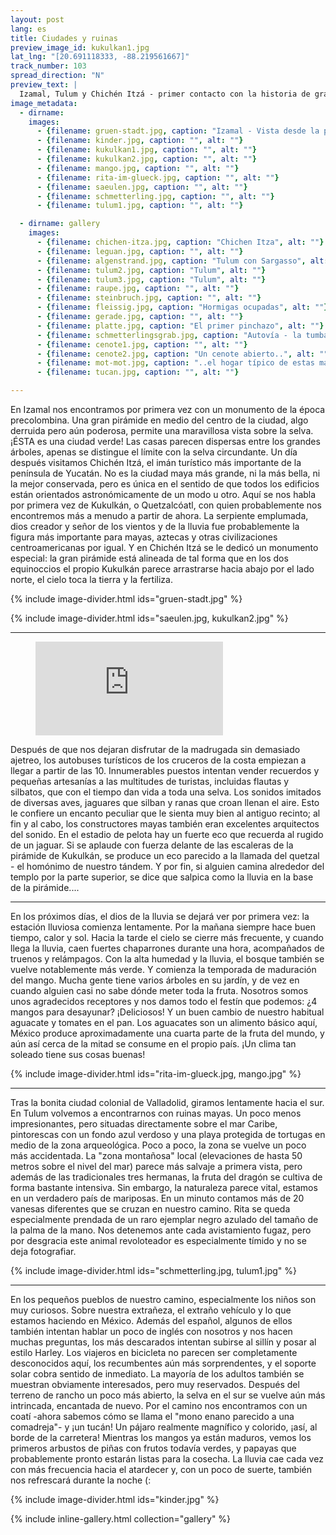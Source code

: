 ```yaml
---
layout: post
lang: es
title: Ciudades y ruinas
preview_image_id: kukulkan1.jpg
lat_lng: "[20.691118333, -88.219561667]"
track_number: 103
spread_direction: "N"
preview_text: |
  Izamal, Tulum y Chichén Itzá - primer contacto con la historia de grandes pueblos, y la temporada de lluvias comienza.
image_metadata:
  - dirname:
    images:
      - {filename: gruen-stadt.jpg, caption: "Izamal - Vista desde la pirámide", alt: ""}
      - {filename: kinder.jpg, caption: "", alt: ""}
      - {filename: kukulkan1.jpg, caption: "", alt: ""}
      - {filename: kukulkan2.jpg, caption: "", alt: ""}
      - {filename: mango.jpg, caption: "", alt: ""}
      - {filename: rita-im-glueck.jpg, caption: "", alt: ""}
      - {filename: saeulen.jpg, caption: "", alt: ""}
      - {filename: schmetterling.jpg, caption: "", alt: ""}
      - {filename: tulum1.jpg, caption: "", alt: ""}

  - dirname: gallery
    images:
      - {filename: chichen-itza.jpg, caption: "Chichen Itza", alt: ""}
      - {filename: leguan.jpg, caption: "", alt: ""}
      - {filename: algenstrand.jpg, caption: "Tulum con Sargasso", alt: ""}
      - {filename: tulum2.jpg, caption: "Tulum", alt: ""}
      - {filename: tulum3.jpg, caption: "Tulum", alt: ""}
      - {filename: raupe.jpg, caption: "", alt: ""}
      - {filename: steinbruch.jpg, caption: "", alt: ""}
      - {filename: fleissig.jpg, caption: "Hormigas ocupadas", alt: ""}
      - {filename: gerade.jpg, caption: "", alt: ""}
      - {filename: platte.jpg, caption: "El primer pinchazo", alt: ""}
      - {filename: schmetterlingsgrab.jpg, caption: "Autovía - la tumba de la mariposa", alt: ""}
      - {filename: cenote1.jpg, caption: "", alt: ""}
      - {filename: cenote2.jpg, caption: "Un cenote abierto..", alt: ""}
      - {filename: mot-mot.jpg, caption: "..el hogar típico de estas magníficas aves", alt: ""}
      - {filename: tucan.jpg, caption: "", alt: ""}

---
```


 En Izamal nos encontramos por primera vez con un monumento de la época precolombina. Una gran pirámide en medio del centro de la ciudad, algo derruida pero aún poderosa, permite una maravillosa vista sobre la selva. ¡ÉSTA es una ciudad verde! Las casas parecen dispersas entre los grandes árboles, apenas se distingue el límite con la selva circundante. Un día después visitamos Chichén Itzá, el imán turístico más importante de la península de Yucatán. No es la ciudad maya más grande, ni la más bella, ni la mejor conservada, pero es única en el sentido de que todos los edificios están orientados astronómicamente de un modo u otro. Aquí se nos habla por primera vez de Kukulkán, o Quetzalcóatl, con quien probablemente nos encontremos más a menudo a partir de ahora. La serpiente emplumada, dios creador y señor de los vientos y de la lluvia fue probablemente la figura más importante para mayas, aztecas y otras civilizaciones centroamericanas por igual. Y en Chichén Itzá se le dedicó un monumento especial: la gran pirámide está alineada de tal forma que en los dos equinoccios el propio Kukulkán parece arrastrarse hacia abajo por el lado norte, el cielo toca la tierra y la fertiliza.

{% include image-divider.html ids="gruen-stadt.jpg" %}

{% include image-divider.html ids="saeulen.jpg, kukulkan2.jpg" %}

----

<figure class="float-inline-start">
  <iframe class="youtube-halfwidth" src="https://www.youtube-nocookie.com/embed/lHxjwHVPFJs?si=NNgvfquaxiAGkRcx" title="Quetzal cantando" frameborder="0" allow="web-share" allowfullscreen ></iframe>
</figure>

Después de que nos dejaran disfrutar de la madrugada sin demasiado ajetreo, los autobuses turísticos de los cruceros de la costa empiezan a llegar a partir de las 10. Innumerables puestos intentan vender recuerdos y pequeñas artesanías a las multitudes de turistas, incluidas flautas y silbatos, que con el tiempo dan vida a toda una selva. Los sonidos imitados de diversas aves, jaguares que silban y ranas que croan llenan el aire. Esto le confiere un encanto peculiar que le sienta muy bien al antiguo recinto; al fin y al cabo, los constructores mayas también eran excelentes arquitectos del sonido. En el estadio de pelota hay un fuerte eco que recuerda al rugido de un jaguar. Si se aplaude con fuerza delante de las escaleras de la pirámide de Kukulkán, se produce un eco parecido a la llamada del quetzal - el homónimo de nuestro tándem. Y por fin, si alguien camina alrededor del templo por la parte superior, se dice que salpica como la lluvia en la base de la pirámide....

<div class="float-clear"></div>

----

En los próximos días, el dios de la lluvia se dejará ver por primera vez: la estación lluviosa comienza lentamente. Por la mañana siempre hace buen tiempo, calor y sol. Hacia la tarde el cielo se cierre más frecuente, y cuando llega la lluvia, caen fuertes chaparrones durante una hora, acompañados de truenos y relámpagos. Con la alta humedad y la lluvia, el bosque también se vuelve notablemente más verde. Y comienza la temporada de maduración del mango. Mucha gente tiene varios árboles en su jardín, y de vez en cuando alguien casi no sabe dónde meter toda la fruta. Nosotros somos unos agradecidos receptores y nos damos todo el festín que podemos: ¿4 mangos para desayunar? ¡Deliciosos! Y un buen cambio de nuestro habitual aguacate y tomates en el pan. Los aguacates son un alimento básico aquí, México produce aproximadamente una cuarta parte de la fruta del mundo, y aún así cerca de la mitad se consume en el propio país. ¡Un clima tan soleado tiene sus cosas buenas! 

{% include image-divider.html ids="rita-im-glueck.jpg, mango.jpg" %}

----

Tras la bonita ciudad colonial de Valladolid, giramos lentamente hacia el sur. En Tulum volvemos a encontrarnos con ruinas mayas. Un poco menos impresionantes, pero situadas directamente sobre el mar Caribe, pintorescas con un fondo azul verdoso y una playa protegida de tortugas en medio de la zona arqueológica. Poco a poco, la zona se vuelve un poco más accidentada. La "zona montañosa" local (elevaciones de hasta 50 metros sobre el nivel del mar) parece más salvaje a primera vista, pero además de las tradicionales tres hermanas, la fruta del dragón se cultiva de forma bastante intensiva. Sin embargo, la naturaleza parece vital, estamos en un verdadero país de mariposas. En un minuto contamos más de 20 vanesas diferentes que se cruzan en nuestro camino. Rita se queda especialmente prendada de un raro ejemplar negro azulado del tamaño de la palma de la mano. Nos detenemos ante cada avistamiento fugaz, pero por desgracia este animal revoloteador es especialmente tímido y no se deja fotografiar. 

{% include image-divider.html ids="schmetterling.jpg, tulum1.jpg" %}

----

En los pequeños pueblos de nuestro camino, especialmente los niños son muy curiosos. Sobre nuestra extrañeza, el extraño vehículo y lo que estamos haciendo en México. Además del español, algunos de ellos también intentan hablar un poco de inglés con nosotros y nos hacen muchas preguntas, los más descarados intentan subirse al sillín y posar al estilo Harley. Los viajeros en bicicleta no parecen ser completamente desconocidos aquí, los recumbentes aún más sorprendentes, y el soporte solar cobra sentido de inmediato. La mayoría de los adultos también se muestran obviamente interesados, pero muy reservados. Después del terreno de rancho un poco más abierto, la selva en el sur se vuelve aún más intrincada, encantada de nuevo. Por el camino nos encontramos con un coatí -ahora sabemos cómo se llama el "mono enano parecido a una comadreja"- y ¡un tucán! Un pájaro realmente magnífico y colorido, ¡así, al borde de la carretera! Mientras los mangos ya están maduros, vemos los primeros arbustos de piñas con frutos todavía verdes, y papayas que probablemente pronto estarán listas para la cosecha. La lluvia cae cada vez con más frecuencia hacia el atardecer y, con un poco de suerte, también nos refrescará durante la noche (:

{% include image-divider.html ids="kinder.jpg" %}

{% include inline-gallery.html collection="gallery" %}
